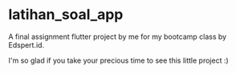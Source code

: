 # latihan_soal_app

A final assignment flutter project by me for my bootcamp class by Edspert.id.

I'm so glad if you take your precious time to see this little project :)
